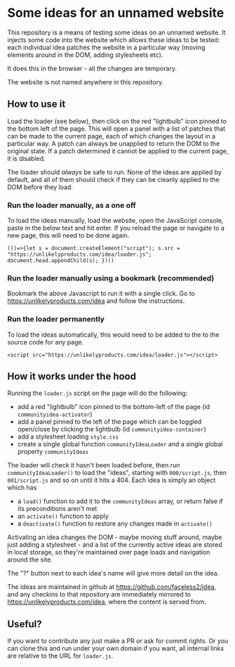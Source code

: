 # Some ideas for an unnamed website
This repository is a means of testing some ideas on an unnamed website. It injects some code into
the website which allows these ideas to be tested: each
individual idea patches the website in a particular way (moving
elements around in the DOM, adding stylesheets etc).

It does this in the browser - all the changes are temporary.

The website is not named anywhere in this repository.

## How to use it
Load the loader (see below), then click on the red "lightbulb" icon pinned to the bottom left
of the page. This will open a panel with a list of patches that can be made to the current page, each
of which changes the layout in a particular way. A patch can always be unapplied to return the DOM to the
original state. If a patch determined it cannot be applied to the current page, it is disabled.

The loader should *always*  be safe to run. None of the ideas are applied by default, and all of them
should check if they can be cleanly applied to the DOM before they load.

### Run the loader manually, as a one off
To load the ideas manually, load the website, open the JavaScript console, paste in the below text and hit enter. If you reload the page or navigate to a new page, this will need to be done again.

```
(()=>{let s = document.createElement("script"); s.src = "https://unlikelyproducts.com/idea/loader.js"; document.head.appendChild(s); })()
```

### Run the loader manually using a bookmark (recommended)
Bookmark the above Javascript to run it with a single click. Go to https://unlikelyproducts.com/idea and follow the instructions.

### Run the loader permanently
To load the ideas automatically, this would need to be added to the to the source code for any page.
```
<script src="https://unlikelyproducts.com/idea/loader.js"></script>
```

## How it works under the hood
Running the `loader.js` script on the page will do the following:
* add a red "lightbulb" icon pinned to the bottom-left of the page (id `communityidea-activator`)
* add a panel pinned to the left of the page which can be toggled open/close by clicking the lightbulb (id `communityidea-container`)
* add a stylesheet loading `style.css`
* create a single global function `communityIdeaLoader` and a single global property `communityIdeas`

The loader will check it hasn't been loaded before, then run `communityIdeaLoader()` to load the "ideas",
starting with `000/script.js`, then `001/script.js`
and so on until it hits a 404. Each idea is simply an object which has
* a `load()` function to add it to the `communityIdeas` array, or return false if its preconditions aren't met
* an `activate()` function to apply
* a `deactivate()` function to restore any changes made in `activate()`

Activating an idea changes the DOM - maybe moving stuff around, maybe just adding a stylesheet - and
a list of the currently active ideas are stored in local storage, so they're maintained over page
loads and navigation around the site.

The "?" button next to each idea's name will give more detail on the idea.

The ideas are maintained in github at https://github.com/faceless2/idea, and any checkins to that
repository are immediately mirrored to https://unlikelyproducts.com/idea, where the content is served from.


## Useful?
If you want to contribute any just make a PR or ask for commit rights. Or you can clone
this and run under your own domain if you want, all internal links are relative to the URL for `loader.js`.
